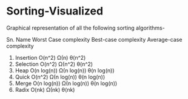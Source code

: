 # Sorting-Visualized
Graphical representation of all the following sorting algorithms-

Sn.   Name              Worst Case complexity       Best-case complexity      Average-case complexity

1.    Insertion       	      O(n^2)                      Ω(n)                      θ(n^2)	
2.    Selection               O(n^2)                      Ω(n^2)                    θ(n^2)
3.    Heap                    O(n log(n))                 Ω(n log(n))               θ(n log(n))
4.    Quick                   O(n^2)                      Ω(n log(n))               θ(n log(n))
5.    Merge                   O(n log(n))                 Ω(n log(n))               θ(n log(n))
6.    Radix                   O(nk)                       Ω(nk)                     θ(nk)
